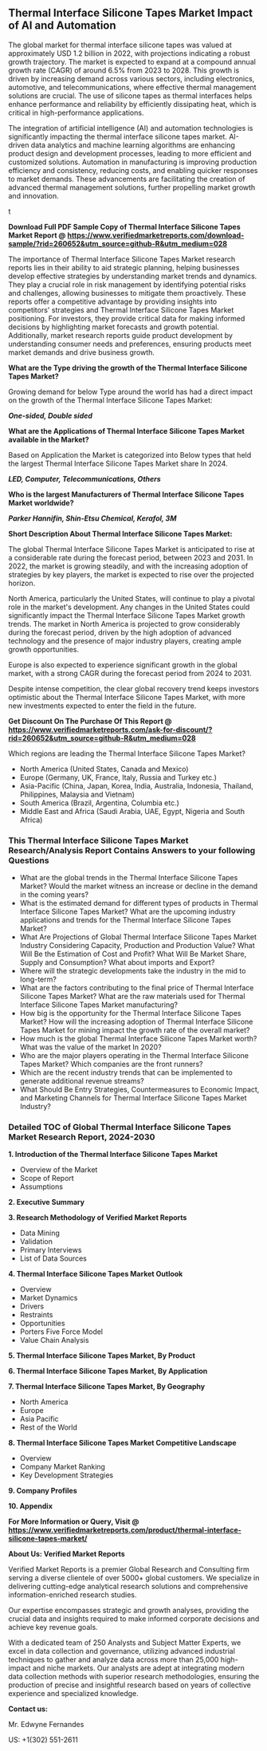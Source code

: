 <h2>Thermal Interface Silicone Tapes Market Impact of AI and Automation</h2><p>The global market for thermal interface silicone tapes was valued at approximately USD 1.2 billion in 2022, with projections indicating a robust growth trajectory. The market is expected to expand at a compound annual growth rate (CAGR) of around 6.5% from 2023 to 2028. This growth is driven by increasing demand across various sectors, including electronics, automotive, and telecommunications, where effective thermal management solutions are crucial. The use of silicone tapes as thermal interfaces helps enhance performance and reliability by efficiently dissipating heat, which is critical in high-performance applications.</p><p>The integration of artificial intelligence (AI) and automation technologies is significantly impacting the thermal interface silicone tapes market. AI-driven data analytics and machine learning algorithms are enhancing product design and development processes, leading to more efficient and customized solutions. Automation in manufacturing is improving production efficiency and consistency, reducing costs, and enabling quicker responses to market demands. These advancements are facilitating the creation of advanced thermal management solutions, further propelling market growth and innovation.</p>t</p><p id="" class=""><strong>Download Full PDF Sample Copy of Thermal Interface Silicone Tapes Market Report @ <a href="https://www.verifiedmarketreports.com/download-sample/?rid=260652&utm_source=github-R&utm_medium=028" target="_blank">https://www.verifiedmarketreports.com/download-sample/?rid=260652&utm_source=github-R&utm_medium=028</a></strong></p><p>The importance of&nbsp;Thermal Interface Silicone Tapes Market research reports lies in their ability to aid strategic planning, helping businesses develop effective strategies by understanding market trends and dynamics. They play a crucial role in risk management by identifying potential risks and challenges, allowing businesses to mitigate them proactively. These reports offer a competitive advantage by providing insights into competitors' strategies and Thermal Interface Silicone Tapes Market positioning. For investors, they provide critical data for making informed decisions by highlighting market forecasts and growth potential. Additionally, market research reports guide product development by understanding consumer needs and preferences, ensuring products meet market demands and drive business growth.</p><p><strong>What are the&nbsp;Type driving the growth of the Thermal Interface Silicone Tapes Market?</strong></p><p id="" class="">Growing demand for below Type around the world has had a direct impact on the growth of the Thermal Interface Silicone Tapes Market:</p><em><strong>One-sided, Double sided</strong></em></p><strong>What are the&nbsp;Applications&nbsp;of Thermal Interface Silicone Tapes Market available in the Market?</strong></p><p id="" class="">Based on Application the Market is categorized into Below types that held the largest Thermal Interface Silicone Tapes Market share In 2024.</p><em><strong>LED, Computer, Telecommunications, Others</strong></em></p><strong>Who is the largest Manufacturers of Thermal Interface Silicone Tapes Market worldwide?</strong></p><p><em><strong>Parker Hannifin, Shin-Etsu Chemical, Kerafol, 3M</strong></em></p><p id="" class=""><strong>Short Description About Thermal Interface Silicone Tapes Market:</strong></p><p>The global Thermal Interface Silicone Tapes Market is anticipated to rise at a considerable rate during the forecast period, between 2023 and 2031. In 2022, the market is growing steadily, and with the increasing adoption of strategies by key players, the market is expected to rise over the projected horizon.</p><p>North America, particularly the United States, will continue to play a pivotal role in the market's development. Any changes in the United States could significantly impact the Thermal Interface Silicone Tapes Market growth trends. The market in North America is projected to grow considerably during the forecast period, driven by the high adoption of advanced technology and the presence of major industry players, creating ample growth opportunities.</p><p>Europe is also expected to experience significant growth in the global market, with a strong CAGR during the forecast period from 2024 to 2031.</p><p>Despite intense competition, the clear global recovery trend keeps investors optimistic about the Thermal Interface Silicone Tapes Market, with more new investments expected to enter the field in the future.</p><p id="" class=""><strong>Get Discount On The Purchase Of This Report @ <a href="https://www.verifiedmarketreports.com/ask-for-discount/?rid=260652&utm_source=github-R&utm_medium=028" target="_blank">https://www.verifiedmarketreports.com/ask-for-discount/?rid=260652&utm_source=github-R&utm_medium=028</a></strong></p>Which regions are leading the Thermal Interface Silicone Tapes Market?</p><ul><li>North America (United States, Canada and Mexico)</li><li>Europe (Germany, UK, France, Italy, Russia and Turkey etc.)</li><li>Asia-Pacific (China, Japan, Korea, India, Australia, Indonesia, Thailand, Philippines, Malaysia and Vietnam)</li><li>South America (Brazil, Argentina, Columbia etc.)</li><li>Middle East and Africa (Saudi Arabia, UAE, Egypt, Nigeria and South Africa)</li></ul><h3 id="" class="">This Thermal Interface Silicone Tapes Market Research/Analysis Report Contains Answers to your following Questions</h3><ul><li>What are the global trends in the Thermal Interface Silicone Tapes Market? Would the market witness an increase or decline in the demand in the coming years?</li><li>What is the estimated demand for different types of products in Thermal Interface Silicone Tapes Market? What are the upcoming industry applications and trends for the Thermal Interface Silicone Tapes Market?</li><li>What Are Projections of Global Thermal Interface Silicone Tapes Market Industry Considering Capacity, Production and Production Value? What Will Be the Estimation of Cost and Profit? What Will Be Market Share, Supply and Consumption? What about imports and Export?</li><li>Where will the strategic developments take the industry in the mid to long-term?</li><li>What are the factors contributing to the final price of Thermal Interface Silicone Tapes Market? What are the raw materials used for Thermal Interface Silicone Tapes Market manufacturing?</li><li>How big is the opportunity for the Thermal Interface Silicone Tapes Market? How will the increasing adoption of Thermal Interface Silicone Tapes Market for mining impact the growth rate of the overall market?</li><li>How much is the global Thermal Interface Silicone Tapes Market worth? What was the value of the market In 2020?</li><li>Who are the major players operating in the Thermal Interface Silicone Tapes Market? Which companies are the front runners?</li><li>Which are the recent industry trends that can be implemented to generate additional revenue streams?</li><li>What Should Be Entry Strategies, Countermeasures to Economic Impact, and Marketing Channels for Thermal Interface Silicone Tapes Market Industry?</li></ul><h3 id="" class="">Detailed TOC of Global Thermal Interface Silicone Tapes Market Research Report, 2024-2030</h3><p id="" class=""><strong>1. Introduction of the Thermal Interface Silicone Tapes Market</strong></p><ul><li>Overview of the Market</li><li>Scope of Report</li><li>Assumptions</li></ul><p id="" class=""><strong>2. Executive Summary</strong></p><p id="" class=""><strong>3. Research Methodology of Verified Market Reports</strong></p><ul><li>Data Mining</li><li>Validation</li><li>Primary Interviews</li><li>List of Data Sources</li></ul><p id="" class=""><strong>4. Thermal Interface Silicone Tapes Market Outlook</strong></p><ul><li>Overview</li><li>Market Dynamics</li><li>Drivers</li><li>Restraints</li><li>Opportunities</li><li>Porters Five Force Model</li><li>Value Chain Analysis</li></ul><p id="" class=""><strong>5. Thermal Interface Silicone Tapes Market, By Product</strong></p><p id="" class=""><strong>6. Thermal Interface Silicone Tapes Market, By Application</strong></p><p id="" class=""><strong>7. Thermal Interface Silicone Tapes Market, By Geography</strong></p><ul><li>North America</li><li>Europe</li><li>Asia Pacific</li><li>Rest of the World</li></ul><p id="" class=""><strong>8. Thermal Interface Silicone Tapes Market Competitive Landscape</strong></p><ul><li>Overview</li><li>Company Market Ranking</li><li>Key Development Strategies</li></ul><p id="" class=""><strong>9. Company Profiles</strong></p><p id="" class=""><strong>10. Appendix</strong></p><p id="" class=""><strong>For More Information or Query, Visit @ <a href="https://www.verifiedmarketreports.com/product/thermal-interface-silicone-tapes-market/" target="_blank">https://www.verifiedmarketreports.com/product/thermal-interface-silicone-tapes-market/</a></strong></p><p id="" class=""><strong>About Us: Verified Market Reports</strong></p><p id="" class="">Verified Market Reports is a premier Global Research and Consulting firm serving a diverse clientele of over 5000+ global customers. We specialize in delivering cutting-edge analytical research solutions and comprehensive information-enriched research studies.</p><p id="" class="">Our expertise encompasses strategic and growth analyses, providing the crucial data and insights required to make informed corporate decisions and achieve key revenue goals.</p><p id="" class="">With a dedicated team of 250 Analysts and Subject Matter Experts, we excel in data collection and governance, utilizing advanced industrial techniques to gather and analyze data across more than 25,000 high-impact and niche markets. Our analysts are adept at integrating modern data collection methods with superior research methodologies, ensuring the production of precise and insightful research based on years of collective experience and specialized knowledge.</p><p id="" class=""><strong>Contact us:</strong></p><p id="" class="">Mr. Edwyne Fernandes</p><p id="" class="">US: +1(302) 551-2611</p>